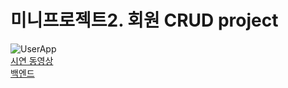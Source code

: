 # 미니프로젝트2. 회원 CRUD project
![UserApp](https://user-images.githubusercontent.com/111489860/235625972-30fcf9c2-2637-4076-a91a-799f3335a82b.PNG)<br/>
[시연 동영상](https://www.youtube.com/watch?v=37AhP_atIm4)<br/>
[백엔드](https://github.com/ooo3345sjh/SpringBoot/tree/main/Ch09)
